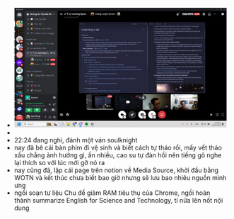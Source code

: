 - ![image.png](../assets/image_1697971993360_0.png)
-
- 22:24 đang nghỉ, đánh một ván soulknight
- nay đã bê cái bàn phím đi vệ sinh và biết cách tự tháo rồi, mấy vết tháo xấu chẳng ảnh hưởng gì, ấn nhiều, cao su tự đàn hồi nên tiếng gõ nghe lại thích so với lúc mới gỡ nó ra
- nay cũng đã, lập cái page trên notion về Media Source, khởi đầu bằng WOTN và kết thúc chưa biết bao giờ nhưng sẽ lưu bao nhiêu nguồn mình ưng
- ngồi soạn tư liệu Chu để giảm RAM tiêu thụ của Chrome, ngồi hoàn thành summarize English for Science and Technology, tí nữa lên nốt nội dung